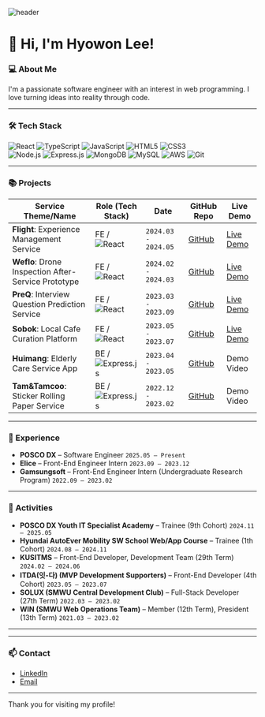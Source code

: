 ![header](https://capsule-render.vercel.app/api?type=waving&color=auto&height=250&section=header&text=YOU%20CAN%20DO%20IT!&fontSize=65)
# 👋 Hi, I'm Hyowon Lee!

### 💻 About Me
I'm a passionate software engineer with an interest in web programming. I love turning ideas into reality through code.

---

### 🛠 Tech Stack
![React](https://img.shields.io/badge/react-%2320232a.svg?style=flat&logo=react&logoColor=%2361DAFB)
![TypeScript](https://img.shields.io/badge/typescript-%23007ACC.svg?style=flat&logo=typescript&logoColor=white)
![JavaScript](https://img.shields.io/badge/javascript-%23323330.svg?style=flat&logo=javascript&logoColor=%23F7DF1E)
![HTML5](https://img.shields.io/badge/html5-%23E34F26.svg?style=flat&logo=html5&logoColor=white)
![CSS3](https://img.shields.io/badge/css3-%231572B6.svg?style=flat&logo=css3&logoColor=white)      
![Node.js](https://img.shields.io/badge/node.js-%2343853D.svg?style=flat&logo=node.js&logoColor=white)
![Express.js](https://img.shields.io/badge/express.js-%23404d59.svg?style=flat&logo=express&logoColor=%2361DAFB)
![MongoDB](https://img.shields.io/badge/mongodb-%234ea94b.svg?style=flat&logo=mongodb&logoColor=white)
![MySQL](https://img.shields.io/badge/mysql-%2300f.svg?style=flat&logo=mysql&logoColor=white)
![AWS](https://img.shields.io/badge/Amazon%20AWS-%23232F3E.svg?style=flat&logo=amazon-aws&logoColor=%23FF9900)
![Git](https://img.shields.io/badge/git-%23F05033.svg?style=flat&logo=git&logoColor=white)

---

### 📚 Projects

| Service Theme/Name                          | Role (Tech Stack)                                | Date                         | GitHub Repo | Live Demo                        |
|---------------------------------------------|--------------------------------------------------|------------------------------|-------------|----------------------------------|
| **Flight**: Experience Management Service           | FE / ![React](https://img.shields.io/badge/React-20232A?style=flat&logo=react&logoColor=61DAFB) | `2024.03 - 2024.05`        | [GitHub](https://github.com/KUSITMS-29th-TEAM-B/Frontend) | [Live Demo](https://gangflight.netlify.app/) |
| **Weflo**: Drone Inspection After-Service Prototype | FE / ![React](https://img.shields.io/badge/React-20232A?style=flat&logo=react&logoColor=61DAFB) | `2024.02 - 2024.03`   | [GitHub](https://github.com/orgs/Weflo-A/repositories) | [Live Demo](http://weflow-a-bucket.s3-website.ap-northeast-2.amazonaws.com/monitoring/drone-search) |
| **PreQ**: Interview Question Prediction Service     | FE / ![React](https://img.shields.io/badge/React-20232A?style=flat&logo=react&logoColor=61DAFB) | `2023.03 - 2023.09`  | [GitHub](https://github.com/orgs/pre-Q/repositories) | [Live Demo](https://preq.netlify.app/) |
| **Sobok**: Local Cafe Curation Platform             | FE / ![React](https://img.shields.io/badge/React-20232A?style=flat&logo=react&logoColor=61DAFB) | `2023.05 - 2023.07`         | [GitHub](https://github.com/jobofbrothers-sobok) | [Live Demo](https://sobok.co.kr/) |
| **Huimang**: Elderly Care Service App              | BE / ![Express.js](https://img.shields.io/badge/express.js-%23404d59.svg?style=flat&logo=express&logoColor=%2361DAFB) | `2023.04 - 2023.05`       | [GitHub](https://github.com/orgs/YoJuemGutDuel/repositories) | Demo Video |
| **Tam&Tamcoo**: Sticker Rolling Paper Service     | BE / ![Express.js](https://img.shields.io/badge/express.js-%23404d59.svg?style=flat&logo=express&logoColor=%2361DAFB) | `2022.12 - 2023.02`  | [GitHub](https://github.com/ymj07168/snS_TamandTamcoo) | Demo Video |

---

### 💼 Experience

- **POSCO DX** – Software Engineer `2025.05 – Present`
- **Elice** – Front-End Engineer Intern `2023.09 – 2023.12`
- **Gamsungsoft** – Front-End Engineer Intern (Undergraduate Research Program) `2022.09 – 2023.02`

---

### 📌 Activities

- **POSCO DX Youth IT Specialist Academy** – Trainee (9th Cohort) `2024.11 – 2025.05`
- **Hyundai AutoEver Mobility SW School Web/App Course** – Trainee (1th Cohort) `2024.08 – 2024.11`
- **KUSITMS** – Front-End Developer, Development Team (29th Term) `2024.02 – 2024.06`
- **ITDA(잇-다) (MVP Development Supporters)** – Front-End Developer (4th Cohort) `2023.05 – 2023.07`
- **SOLUX (SMWU Central Development Club)** – Full-Stack Developer (27th Term) `2022.03 – 2023.02`
- **WIN (SMWU Web Operations Team)** – Member (12th Term), President (13th Term) `2021.03 – 2023.02`

---

<!--### 📈 Skills & Strengths
- **Collaborative**: Proven ability to work effectively in diverse teams, bridging communication between developers, planners, and designers.
- **Problem-Solver**: Skilled at troubleshooting and resolving conflicts, ensuring project deadlines are met.
- **Adaptable**: Quickly adapts to new technologies and environments, with a strong desire to continuously learn and improve. -->

---

### 📫 Contact
- [LinkedIn](https://www.linkedin.com/in/hyowonlee00/)
- [Email](mailto:ymj07168@gmail.com)

---

Thank you for visiting my profile!
